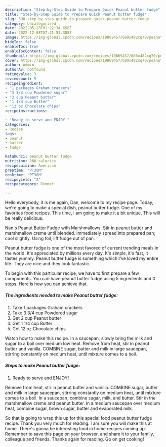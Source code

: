 ```yaml
---
description: "Step-by-Step Guide to Prepare Quick Peanut butter fudge"
title: "Step-by-Step Guide to Prepare Quick Peanut butter fudge"
slug: 390-step-by-step-guide-to-prepare-quick-peanut-butter-fudge
category: Uncategorized
date: 2022-05-28T01:22:34.658Z
date: 2022-12-08T07:41:51.388Z
image: https://img-global.cpcdn.com/recipes/19869457/680x482cq70/peanut-butter-fudge-recipe-main-photo.jpg
hideToc: false
enableToc: true
enableTocContent: false
thumbnail: https://img-global.cpcdn.com/recipes/19869457/680x482cq70/peanut-butter-fudge-recipe-main-photo.jpg
cover: https://img-global.cpcdn.com/recipes/19869457/680x482cq70/peanut-butter-fudge-recipe-main-photo.jpg
author: Admin
authorAv: notfound
ratingvalue: 3
reviewcount: 9
recipeingredient:
- "1 packages Graham crackers"
- "3 3/4 cup Powdered sugar"
- "2 cup Peanut butter"
- "1 1/4 cup Butter"
- "12 oz Chocolate chips"
recipeinstructions:

- "Ready to serve and ENJOY!"
categories:
- Recipe
tags:
- peanut
- butter
- fudge

katakunci: peanut butter fudge 
nutrition: 288 calories
recipecuisine: American
preptime: "PT30M"
cooktime: "PT38M"
recipeyield: "2"
recipecategory: Dinner

---
```



Hello everybody, it is me again, Dan, welcome to my recipe page. Today, we're going to make a special dish, peanut butter fudge. One of my favorites food recipes. This time, I am going to make it a bit unique. This will be really delicious.

Nan&#39;s Peanut Butter Fudge with Marshmallows. Stir in peanut butter and marshmallow creme until blended. Immediately spread into prepared pan; cool slightly. Using foil, lift fudge out of pan.

Peanut butter fudge is one of the most favored of current trending meals in the world. It's appreciated by millions every day. It's simple, it's fast, it tastes yummy. Peanut butter fudge is something which I've loved my entire life. They are nice and they look fantastic.


To begin with this particular recipe, we have to first prepare a few components. You can have peanut butter fudge using 5 ingredients and 0 steps. Here is how you can achieve that.

<!--inarticleads1-->

##### The ingredients needed to make Peanut butter fudge:

1. Take 1 packages Graham crackers
1. Take 3 3/4 cup Powdered sugar
1. Get 2 cup Peanut butter
1. Get 1 1/4 cup Butter
1. Get 12 oz Chocolate chips


Watch how to make this recipe. In a saucepan, slowly bring the milk and sugar to a boil over medium low heat. Remove from heat, stir in peanut butter and vanilla. COMBINE sugar, butter and milk in large saucepan, stirring constantly on medium heat, until mixture comes to a boil. 

<!--inarticleads2-->

##### Steps to make Peanut butter fudge:


1. Ready to serve and ENJOY!

Remove from heat, stir in peanut butter and vanilla. COMBINE sugar, butter and milk in large saucepan, stirring constantly on medium heat, until mixture comes to a boil. In a saucepan, combine sugar, milk, and butter. Stir in the marshmallow creme and peanut butter. In a medium saucepan over medium heat, combine sugar, brown sugar, butter and evaporated milk. 

So that is going to wrap this up for this special food peanut butter fudge recipe. Thank you very much for reading. I am sure you will make this at home. There's gonna be interesting food in home recipes coming up. Remember to save this page on your browser, and share it to your family, colleague and friends. Thanks again for reading. Go on get cooking!
